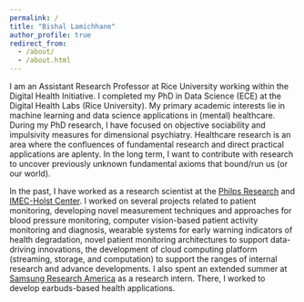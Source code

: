 ```yaml
---
permalink: /
title: "Bishal Lamichhane"
author_profile: true
redirect_from: 
  - /about/
  - /about.html
---
```



I am an Assistant Research Professor at Rice University working within the Digital Health Initiative. I completed my PhD in Data Science (ECE) at the Digital Health Labs (Rice University).
My primary academic interests lie in machine learning and data science applications in (mental) healthcare. During my PhD research, I have focused on objective sociability and impulsivity measures for dimensional psychiatry. Healthcare research is an area where the confluences of fundamental research and direct practical applications are aplenty. In the long term, I want to contribute with research to uncover previously unknown fundamental axioms that bound/run us (or our world).

In the past, I have worked as a research scientist at the [Philps Research](https://www.philips.com/a-w/about/innovation.html) and [IMEC-Holst Center](https://holstcentre.com/). I worked on several projects related to patient monitoring, developing novel measurement techniques and approaches for blood pressure monitoring, computer vision-based patient activity monitoring and diagnosis, wearable systems for early warning indicators of health degradation, novel patient monitoring architectures to support data-driving innovations, the development of cloud computing platform (streaming, storage, and computation) to support the ranges of internal research and advance developments. I also spent an extended summer at [Samsung Research America](https://sra.samsung.com/) as a research intern. There, I worked to develop earbuds-based health applications.

